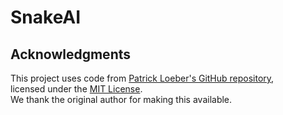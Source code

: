 # SnakeAI



## Acknowledgments
This project uses code from [Patrick Loeber's GitHub repository]([(https://github.com/patrickloeber/snake-ai-pytorch/tree/main)]),  
licensed under the [MIT License](./LICENSE).  
We thank the original author for making this available.
